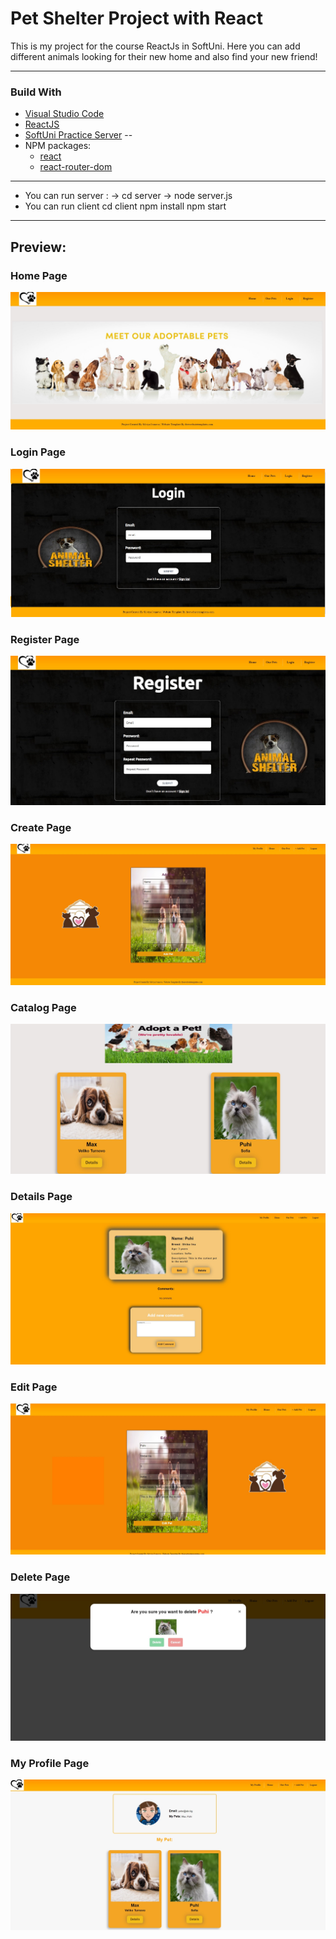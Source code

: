 <h1> Pet Shelter Project with React </h1>


This is my project for the course ReactJs in SoftUni.
Here you can add different animals looking for their new home and also find your new friend!

---
<h3> Build With </h3>

- [Visual Studio Code](https://code.visualstudio.com/ "Visual Studio Code")
- [ReactJS](https://react.dev/)
- [SoftUni Practice Server](https://github.com/softuni-practice-server/softuni-practice-server)
--
- NPM packages:
  - [react](https://www.npmjs.com/package/react "react")
  - [react-router-dom](https://www.npmjs.com/package/react-bootstrap "react-router-dom")

---
- You can run server :
-> cd server
-> node server.js
- You can run client
    cd client
    npm install
    npm start
    
---

<h2> Preview: </h2>

### Home Page
![Home](https://raw.githubusercontent.com/SilviyaIvanova91/pet-shelter-with-react/master/screenshots/homePage.jpg)

### Login Page
![Login](https://raw.githubusercontent.com/SilviyaIvanova91/pet-shelter-with-react/master/screenshots/loginPage.jpg)

### Register Page
![Register](https://raw.githubusercontent.com/SilviyaIvanova91/pet-shelter-with-react/master/screenshots/registerPage.jpg)

### Create Page
![Create](https://raw.githubusercontent.com/SilviyaIvanova91/pet-shelter-with-react/master/screenshots/createPage.jpg)

### Catalog Page
![Catalog](https://raw.githubusercontent.com/SilviyaIvanova91/pet-shelter-with-react/master/screenshots/catalogPage.jpg)

### Details Page
![Details](https://raw.githubusercontent.com/SilviyaIvanova91/pet-shelter-with-react/master/screenshots/detailsPage.jpg)

### Edit Page
![Edit](https://raw.githubusercontent.com/SilviyaIvanova91/pet-shelter-with-react/master/screenshots/editPage.jpg)

### Delete Page
![Delete](https://raw.githubusercontent.com/SilviyaIvanova91/pet-shelter-with-react/master/screenshots/deletePage.jpg)

### My Profile Page
![MyProfile](https://raw.githubusercontent.com/SilviyaIvanova91/pet-shelter-with-react/master/screenshots/myProfilePage.jpg)
